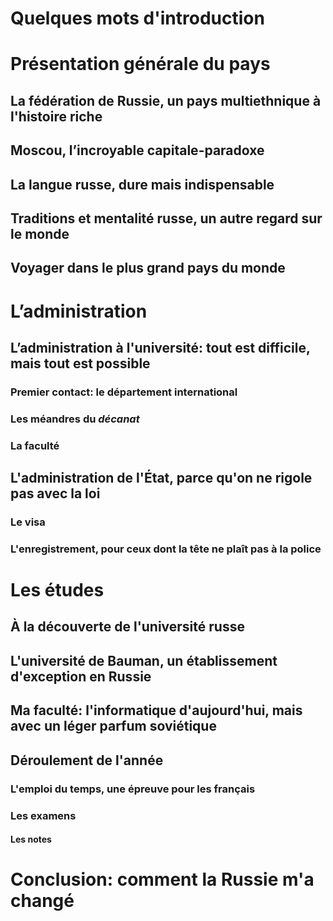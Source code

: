 # Quelques mots d'introduction

# Présentation générale du pays

## La fédération de Russie, un pays multiethnique à l'histoire riche
## Moscou, l’incroyable capitale-paradoxe
## La langue russe, dure mais indispensable
## Traditions et mentalité russe, un autre regard sur le monde
## Voyager dans le plus grand pays du monde

# L’administration

## L’administration à l'université: tout est difficile, mais tout est possible
### Premier contact: le département international
### Les méandres du *décanat*
### La faculté

## L'administration de l'État, parce qu'on ne rigole pas avec la loi
### Le visa
### L'enregistrement, pour ceux dont la tête ne plaît pas à la police

# Les études

## À la découverte de l'université russe

## L'université de Bauman, un établissement d'exception en Russie
## Ma faculté: l'informatique d'aujourd'hui, mais avec un léger parfum soviétique

## Déroulement de l'année
### L'emploi du temps, une épreuve pour les français
### Les examens
#### Les notes

# Conclusion: comment la Russie m'a changé
